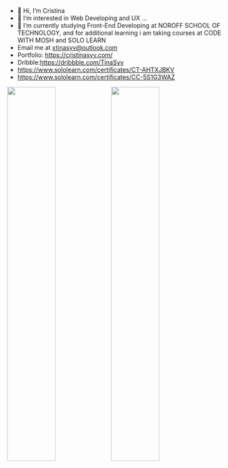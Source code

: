 - 👋 Hi, I’m Cristina
- 👀 I’m interested in Web Developing and UX ...
- 🌱 I’m currently studying Front-End Developing at NOROFF SCHOOL OF TECHNOLOGY, and for additional learning i am taking courses at CODE WITH MOSH and SOLO LEARN
- Email me at xtinasyv@outlook.com
- Portfolio: https://cristinasyv.com/
- Dribble:https://dribbble.com/TinaSyv
- https://www.sololearn.com/certificates/CT-AHTXJBKV
- https://www.sololearn.com/certificates/CC-5S1G3WAZ

<img align="left" width="47%" src="https://github-readme-stats.vercel.app/api?username=khintin&theme=dark&show_icons=true"/>
<img align="left" width="47%"  src="https://github-readme-stats.vercel.app/api/top-langs/?username=khintin&layout=compact"/>


